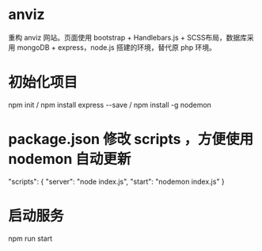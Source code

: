 # anviz
重构 anviz 网站。页面使用 bootstrap + Handlebars.js + SCSS布局，数据库采用 mongoDB + express，node.js 搭建的环境，替代原 php 环境。

# 初始化项目
npm init /
npm install express --save /
npm install -g nodemon 

# package.json 修改 scripts ，方便使用 nodemon 自动更新
"scripts": {
    "server": "node index.js",
    "start": "nodemon index.js"
 }
 
 # 启动服务
 npm run start

